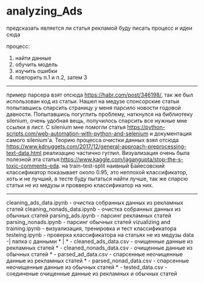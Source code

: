 # analyzing_Ads
предсказать является ли статья рекламой
буду писать процесс и идеи сюда

процесс:
1) найти данные
2) обучить модель
3) изучить ошибки
4) повторить п.1 и п.2, затем 3
_________________________________________________
пример парсера взят отсюда https://habr.com/post/346198/, так же был использован код из статьи.
Нашел на медузе спонсорские статьи попытавшись спарсить страницу у меня парсило новости годовой 
давности. Попытавшись погуглить проблему, наткнулся на библиотеку silenium, очень удобная вещь,
получилось спарсить все нужные мне ссылки в лист. C silenium мне помогли статья
https://python-scripts.com/web-automation-with-python-and-selenium и документация самого silenium'a.
Теорию процесса очистки данных взял отсюда https://www.kdnuggets.com/2017/12/general-approach-preprocessing-text-data.html
реализацию частично гуглил. Визуализация очень была полезной эта статья:https://www.kaggle.com/jagangupta/stop-the-s-toxic-comments-eda. на train-test-split наивный Байесовский классификатор показывает около 0.95, это неплохой классификатор, хоть и не лучший, в тесте буду пытаться найти лучше, так же спарсю статьи не из медузы и провверю классификатор на них.




__________________________________________________
cleaning_ads_data.ipynb - очистка собранных данных из рекламных статей
cleaning_nonads_data.ipynb - очистка собранных данных из обычных статей
parsing_ads.ipynb - парсинг рекламных статей
parsing_nonads.ipynb - парсинг обычных статей
vizualizing and training.ipynb - визуализация, тренировка и тест классификатора
testeing.ipynb - проверка классификатора на статьях не из медузы
data -| папка с данными 
     * | 
     * - cleaned_ads_data.csv - очищенные данные из рекламных статей
     * - cleaned_nonads_data.csv - очищенные данные из обычных статей
     * - parsed_ad_data.csv - спарсенные неочищенные данные из рекламных статей
     * - parsed_nonad_data.csv - спарсенные неочищенные данные из обычных статей
     * - tested_data.csv - соединеные очищенные данные из рекламных и обычных статей
